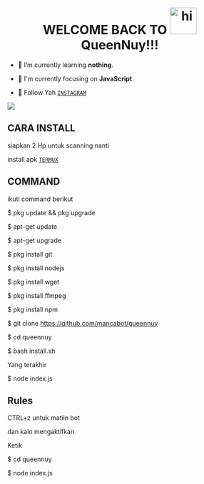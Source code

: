 <h1 align="center">WELCOME BACK TO <img src="https://user-images.githubusercontent.com/1303154/88677602-1635ba80-d120-11ea-84d8-d263ba5fc3c0.gif" width="60px" alt="hi"><br>QueenNuy!!!</h1>








- 🌱 I’m currently learning **nothing**.

- 👀 I'm currently focusing on **JavaScript**.



- 👥 Follow Yah [`INSTAGRAM`](https://www.instagram.com/thenay_xploit_)
<img src="https://raw.githubusercontent.com/TheDudeThatCode/TheDudeThatCode/master/Assets/Mario_Gameplay.gif"/>


## CARA INSTALL
siapkan 2 Hp untuk scanning nanti 
<p align="center">
  
install apk [`TERMUX`](https://play.google.com/store/apps/details?id=com.termux)
## COMMAND
ikuti command berikut

$ pkg update && pkg upgrade

$ apt-get update

$ apt-get upgrade

$ pkg install git

$ pkg install nodejs

$ pkg install wget

$ pkg install ffmpeg

$ pkg install npm 

$ git clone https://github.com/mancabot/queennuy

$ cd queennuy

$ bash install.sh

Yang terakhir

$ node index.js

## Rules

CTRL+z untuk matiin bot

dan kalo mengaktifkan

Ketik 

$ cd queennuy

$ node index.js





 







</p>







</p>
